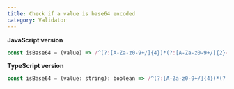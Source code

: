 ```yaml
---
title: Check if a value is base64 encoded
category: Validator
---
```


**JavaScript version**

```js
const isBase64 = (value) => /^(?:[A-Za-z0-9+/]{4})*(?:[A-Za-z0-9+/]{2}==|[A-Za-z0-9+/]{3}=|[A-Za-z0-9+/]{4})$/.test(value);
```

**TypeScript version**

```js
const isBase64 = (value: string): boolean => /^(?:[A-Za-z0-9+/]{4})*(?:[A-Za-z0-9+/]{2}==|[A-Za-z0-9+/]{3}=|[A-Za-z0-9+/]{4})$/.test(value);
```
